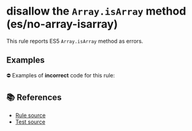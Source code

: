 # disallow the `Array.isArray` method (es/no-array-isarray)

This rule reports ES5 `Array.isArray` method as errors.

## Examples

⛔ Examples of **incorrect** code for this rule:

<eslint-playground type="bad" code="/*eslint es/no-array-isarray: error */
var array = Array.isArray(obj)
" />

## 📚 References

- [Rule source](https://github.com/mysticatea/eslint-plugin-es/blob/v3.0.0/lib/rules/no-array-isarray.js)
- [Test source](https://github.com/mysticatea/eslint-plugin-es/blob/v3.0.0/tests/lib/rules/no-array-isarray.js)

